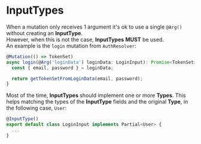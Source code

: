 # InputTypes

When a mutation only receives 1 argument it's ok to use a single `@Arg()` without creating an **InputType**.  
However, when this is not the case, **InputTypes** **MUST** be used.  
An example is the `login` mutation from `AuthResolver`:

```js
@Mutation(() => TokenSet)
async login(@Arg('loginData') loginData: LoginInput): Promise<TokenSet> {
  const { email, password } = loginData;

  return getTokenSetFromLoginData(email, password);
}
```

Most of the time, **InputTypes** should implement one or more **Types**. This helps matching the types of the **InputType** fields and the original
**Type**, in the following case, `User`:

```js
@InputType()
export default class LoginInput implements Partial<User> {
  ...
}
```
